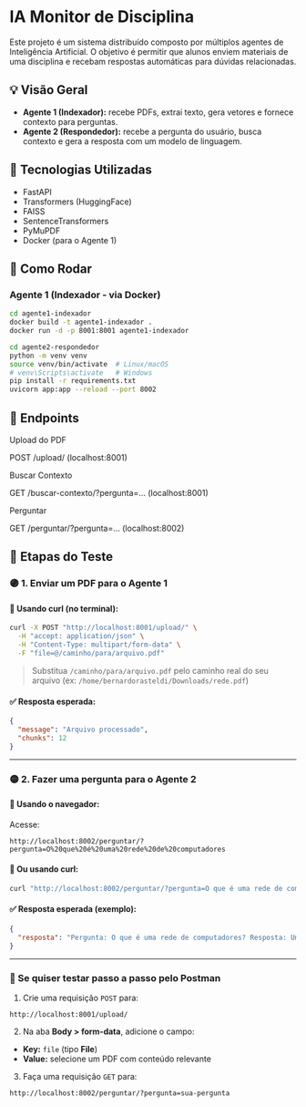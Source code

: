 # IA Monitor de Disciplina

Este projeto é um sistema distribuído composto por múltiplos agentes de Inteligência Artificial. O objetivo é permitir que alunos enviem materiais de uma disciplina e recebam respostas automáticas para dúvidas relacionadas.

## 💡 Visão Geral

- **Agente 1 (Indexador):** recebe PDFs, extrai texto, gera vetores e fornece contexto para perguntas.
- **Agente 2 (Respondedor):** recebe a pergunta do usuário, busca contexto e gera a resposta com um modelo de linguagem.

## 🧱 Tecnologias Utilizadas

- FastAPI
- Transformers (HuggingFace)
- FAISS
- SentenceTransformers
- PyMuPDF
- Docker (para o Agente 1)

## 🚀 Como Rodar

### Agente 1 (Indexador - via Docker)

```bash
cd agente1-indexador
docker build -t agente1-indexador .
docker run -d -p 8001:8001 agente1-indexador

cd agente2-respondedor
python -m venv venv
source venv/bin/activate  # Linux/macOS
# venv\Scripts\activate   # Windows
pip install -r requirements.txt
uvicorn app:app --reload --port 8002
```

## 🚀 Endpoints

Upload do PDF

POST /upload/ (localhost:8001)

Buscar Contexto

GET /buscar-contexto/?pergunta=... (localhost:8001)

Perguntar

GET /perguntar/?pergunta=... (localhost:8002)


## 🧪 Etapas do Teste

### 🟣 1. Enviar um PDF para o Agente 1

#### 📌 Usando curl (no terminal):

```bash
curl -X POST "http://localhost:8001/upload/" \
  -H "accept: application/json" \
  -H "Content-Type: multipart/form-data" \
  -F "file=@/caminho/para/arquivo.pdf"
```

> Substitua `/caminho/para/arquivo.pdf` pelo caminho real do seu arquivo (ex: `/home/bernardorasteldi/Downloads/rede.pdf`)

#### ✅ Resposta esperada:

```json
{
  "message": "Arquivo processado",
  "chunks": 12
}
```

---

### 🟡 2. Fazer uma pergunta para o Agente 2

#### 📌 Usando o navegador:

Acesse:

```
http://localhost:8002/perguntar/?pergunta=O%20que%20é%20uma%20rede%20de%20computadores
```

#### 📌 Ou usando curl:

```bash
curl "http://localhost:8002/perguntar/?pergunta=O que é uma rede de computadores?"
```

#### ✅ Resposta esperada (exemplo):

```json
{
  "resposta": "Pergunta: O que é uma rede de computadores? Resposta: Uma rede de computadores é um conjunto..."
}
```

---

### 🧪 Se quiser testar passo a passo pelo Postman

1. Crie uma requisição `POST` para:

```
http://localhost:8001/upload/
```

2. Na aba **Body > form-data**, adicione o campo:

- **Key:** `file` (tipo **File**)  
- **Value:** selecione um PDF com conteúdo relevante

3. Faça uma requisição `GET` para:

```
http://localhost:8002/perguntar/?pergunta=sua-pergunta
```
